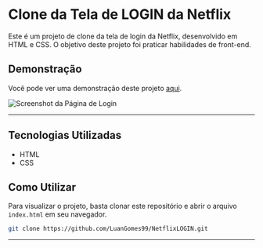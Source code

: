 # Clone da Tela de LOGIN da Netflix

Este é um projeto de clone da tela de login da Netflix, desenvolvido em HTML e CSS. O objetivo deste projeto foi praticar habilidades de front-end.

## Demonstração

Você pode ver uma demonstração deste projeto [aqui](https://codepen.io/LGomess/full/NWmQaXd).

![Screenshot da Página de Login](https://media.licdn.com/dms/image/D4D12AQFHUuwXkBIYZg/article-cover_image-shrink_720_1280/0/1694717416689?e=2147483647&v=beta&t=QcOsq4FAc_2pgDx1JCBPSjcewmKpiAKBA9MiIRJykFU)

---

## Tecnologias Utilizadas

- HTML
- CSS

## Como Utilizar

Para visualizar o projeto, basta clonar este repositório e abrir o arquivo `index.html` em seu navegador.

```bash
git clone https://github.com/LuanGomes99/NetflixLOGIN.git
```

---
